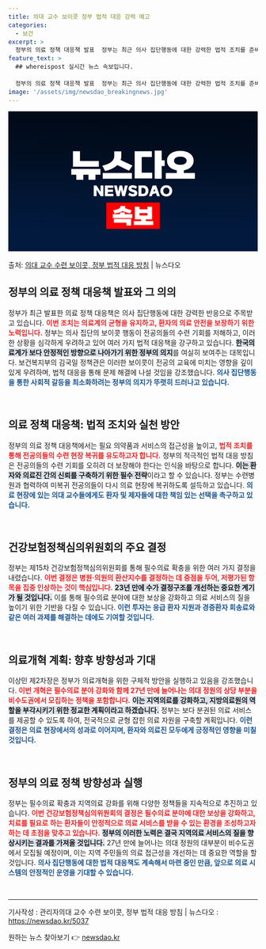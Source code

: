 ```yaml
---
title: 의대 교수 보이콧 정부 법적 대응 강력 예고
categories:
  - 보건
excerpt: >
  정부의 의료 정책 대응책 발표  정부는 최근 의사 집단행동에 대한 강력한 법적 조치를 준비하고 있습니다. 김…
feature_text: >
  ## whereispost 실시간 뉴스 속보입니다.

  정부의 의료 정책 대응책 발표  정부는 최근 의사 집단행동에 대한 강력한 법적 조치를 준비하고 있습니다. 김…
image: '/assets/img/newsdao_breakingnews.jpg'
---
```


![뉴스다오 속보](/assets/img/newsdao_breakingnews.jpg)

<p>출처: <a href="https://newsdao.kr/5037" rel="dofollow">의대 교수 수련 보이콧, 정부 법적 대응 방침</a> | 뉴스다오</p>

<h2 data-ke-size="size26">정부의 의료 정책 대응책 발표와 그 의의</h2>

<p data-ke-size="size16">정부가 최근 발표한 의료 정책 대응책은 의사 집단행동에 대한 강력한 반응으로 주목받고 있습니다. <b><span style="color: #ee2323;">이번 조치는 의료계의 균형을 유지하고, 환자의 의료 안전을 보장하기 위한 노력입니다.</span></b> 정부는 의사 집단의 보이콧 행동이 전공의들의 수련 기회를 저해하고, 이러한 상황을 심각하게 우려하고 있어 여러 가지 법적 대응책을 강구하고 있습니다. <b><span style="background-color: #21538527;">한국의료계가 보다 안정적인 방향으로 나아가기 위한 정부의 의지</span></b>를 여실히 보여주는 대목입니다. 보건복지부의 김국일 정책관은 이러한 보이콧이 전공의 교육에 미치는 영향을 깊이 있게 우려하며, 법적 대응을 통해 문제 해결에 나설 것임을 강조했습니다. <b><span style="color: #1a5490;">의사 집단행동을 통한 사회적 갈등을 최소화하려는 정부의 의지가 뚜렷히 드러나고 있습니다.</span></b></p>

<p data-ke-size="size16">&nbsp;</p>

<h2 data-ke-size="size26">의료 정책 대응책: 법적 조치와 실천 방안</h2>

<p data-ke-size="size16">정부의 의료 정책 대응책에서는 필요 의약품과 서비스의 접근성을 높이고, <b><span style="color: #ee2323;">법적 조치를 통해 전공의들의 수련 현장 복귀를 유도하고자 합니다.</span></b> 정부의 적극적인 법적 대응 방침은 전공의들의 수련 기회를 오히려 더 보장해야 한다는 인식을 바탕으로 합니다. <b><span style="background-color: #21538527;">이는 환자와 의료진 간의 신뢰를 구축하기 위한 필수 전략</span></b>이라고 할 수 있습니다. 정부는 수련병원과 협력하여 미복귀 전공의들이 다시 의료 현장에 복귀하도록 설득하고 있습니다. <b><span style="color: #1a5490;">의료 현장에 있는 의대 교수들에게도 환자 및 제자들에 대한 책임 있는 선택을 촉구하고 있습니다.</span></b></p>

<p data-ke-size="size16">&nbsp;</p>

<h2 data-ke-size="size26">건강보험정책심의위원회의 주요 결정</h2>

<p data-ke-size="size16">정부는 제15차 건강보험정책심의위원회를 통해 필수의료 확충을 위한 여러 가지 결정을 내렸습니다. <b><span style="color: #ee2323;">이번 결정은 병원·의원의 환산지수를 결정하는 데 중점을 두어, 저평가된 항목을 집중 인상하는 것이 핵심입니다.</span></b> <b><span style="background-color: #21538527;">23년 만에 수가 결정구조를 개선하는 중요한 계기가 될 것입니다.</span></b> 이를 통해 필수의료 분야에 대한 보상을 강화하고 의료 서비스의 질을 높이기 위한 기반을 다질 수 있습니다. <b><span style="color: #1a5490;">이런 투자는 응급 환자 지원과 경증환자 회송료와 같은 여러 과제를 해결하는 데에도 기여할 것입니다.</span></b></p>

<p data-ke-size="size16">&nbsp;</p>

<h2 data-ke-size="size26">의료개혁 계획: 향후 방향성과 기대</h2>

<p data-ke-size="size16">이상민 제2차장은 정부가 의료개혁을 위한 구체적 방안을 실행하고 있음을 강조했습니다. <b><span style="color: #ee2323;">이번 개혁은 필수의료 분야 강화와 함께 27년 만에 늘어나는 의대 정원의 상당 부분을 비수도권에서 모집하는 정책을 포함합니다.</span></b> <b><span style="background-color: #21538527;">이는 지역의료를 강화하고, 지방의료원의 역할을 부각시키기 위한 정교한 계획이라고 하겠습니다.</span></b> 정부는 보다 분권된 의료 서비스를 제공할 수 있도록 하여, 전국적으로 균형 잡힌 의료 자원을 구축할 계획입니다. <b><span style="color: #1a5490;">이런 결정은 의료 현장에서의 성과로 이어지며, 환자와 의료진 모두에게 긍정적인 영향을 미칠 것입니다.</span></b></p>

<p data-ke-size="size16">&nbsp;</p>

<h2 data-ke-size="size26">정부의 의료 정책 방향성과 실행</h2>

<p data-ke-size="size16">정부는 필수의료 확충과 지역의료 강화를 위해 다양한 정책들을 지속적으로 추진하고 있습니다. <b><span style="color: #ee2323;">이번 건강보험정책심의위원회의 결정은 필수의료 분야에 대한 보상을 강화하고, 치료를 필요로 하는 환자들이 안정적으로 의료 서비스를 받을 수 있는 환경을 조성하고자 하는 데 초점을 맞추고 있습니다.</span></b> <b><span style="background-color: #21538527;">정부의 이러한 노력은 결국 지역의료 서비스의 질을 향상시키는 결과를 가져올 것입니다.</span></b> 27년 만에 늘어나는 의대 정원의 대부분이 비수도권에서 모집될 예정이며, 이는 지역 주민들의 의료 접근성을 개선하는 데 중요한 역할을 할 것입니다. <b><span style="color: #1a5490;">의사 집단행동에 대한 법적 대응책도 계속해서 마련 중인 만큼, 앞으로 의료 시스템의 안정적인 운영을 기대할 수 있습니다.</span></b></p>

<p data-ke-size="size16">&nbsp;</p>

<hr>

<p data-ke-size="size16">기사작성 : 관리자의대 교수 수련 보이콧, 정부 법적 대응 방침 | 뉴스다오  : <a href="https://newsdao.kr/5037">https://newsdao.kr/5037</a></p> 

원하는 뉴스 찾아보기 👉 <a href="https://newsdao.kr" rel="dofollow">newsdao.kr</a>


